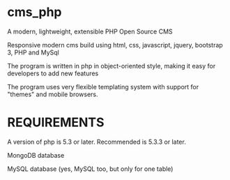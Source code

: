# cms_php
A modern, lightweight, extensible PHP Open Source CMS

Responsive modern cms build using html, css, javascript, jquery, bootstrap 3, PHP and MySql

The program is written in php in object-oriented style, 
making it easy for developers to add new features

The program uses very flexible templating system 
with support for "themes" and mobile browsers.


REQUIREMENTS
=============


A version of php is 5.3 or later. Recommended is 5.3.3 or later.

MongoDB database

MySQL database (yes, MySQL too, but only for one table)